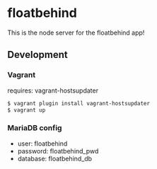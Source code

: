 # floatbehind

This is the node server for the floatbehind app!

## Development

### Vagrant

requires: vagrant-hostsupdater

```sh
$ vagrant plugin install vagrant-hostsupdater
$ vagrant up
```

### MariaDB config

- user: floatbehind
- password: floatbehind_pwd
- database: floatbehind_db
